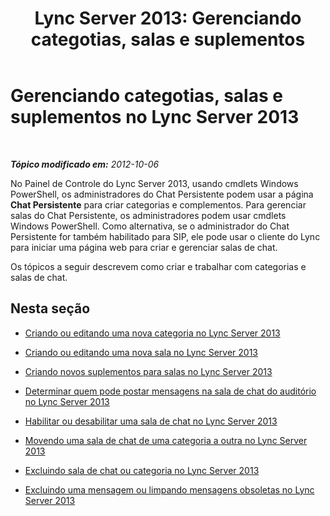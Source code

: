 ﻿---
title: 'Lync Server 2013: Gerenciando categotias, salas e suplementos'
TOCTitle: Gerenciando categotias, salas e suplementos
ms:assetid: a9807031-7369-4a51-9369-6f09bec24141
ms:mtpsurl: https://technet.microsoft.com/pt-br/library/Gg412799(v=OCS.15)
ms:contentKeyID: 49307746
ms.date: 05/19/2016
mtps_version: v=OCS.15
ms.translationtype: HT
---

# Gerenciando categotias, salas e suplementos no Lync Server 2013

 

_**Tópico modificado em:** 2012-10-06_

No Painel de Controle do Lync Server 2013, usando cmdlets Windows PowerShell, os administradores do Chat Persistente podem usar a página **Chat Persistente** para criar categorias e complementos. Para gerenciar salas do Chat Persistente, os administradores podem usar cmdlets Windows PowerShell. Como alternativa, se o administrador do Chat Persistente for também habilitado para SIP, ele pode usar o cliente do Lync para iniciar uma página web para criar e gerenciar salas de chat.

Os tópicos a seguir descrevem como criar e trabalhar com categorias e salas de chat.

## Nesta seção

  - [Criando ou editando uma nova categoria no Lync Server 2013](lync-server-2013-creating-or-editing-a-new-category.md)

  - [Criando ou editando uma nova sala no Lync Server 2013](lync-server-2013-creating-or-editing-a-new-room.md)

  - [Criando novos suplementos para salas no Lync Server 2013](lync-server-2013-creating-new-add-ins-for-rooms.md)

  - [Determinar quem pode postar mensagens na sala de chat do auditório no Lync Server 2013](lync-server-2013-setting-who-can-post-messages-in-an-auditorium-chat-room.md)

  - [Habilitar ou desabilitar uma sala de chat no Lync Server 2013](lync-server-2013-disabling-or-enabling-a-chat-room.md)

  - [Movendo uma sala de chat de uma categoria a outra no Lync Server 2013](lync-server-2013-moving-a-chat-room-from-one-category-to-another.md)

  - [Excluindo sala de chat ou categoria no Lync Server 2013](lync-server-2013-deleting-a-chat-room-or-category.md)

  - [Excluindo uma mensagem ou limpando mensagens obsoletas no Lync Server 2013](lync-server-2013-deleting-a-message-or-purging-obsolete-messages.md)

